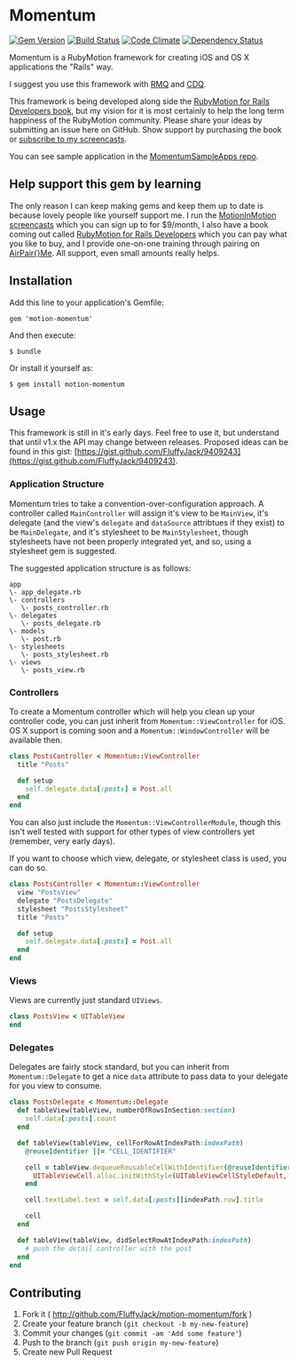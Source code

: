 # Momentum

[![Gem Version](https://badge.fury.io/rb/motion-momentum.png)](http://badge.fury.io/rb/motion-momentum) [![Build Status](https://travis-ci.org/FluffyJack/motion-momentum.png)](https://travis-ci.org/FluffyJack/motion-momentum) [![Code Climate](https://codeclimate.com/github/FluffyJack/motion-momentum.png)](https://codeclimate.com/github/FluffyJack/motion-momentum) [![Dependency Status](https://gemnasium.com/FluffyJack/motion-momentum.png)](https://gemnasium.com/FluffyJack/motion-momentum)

Momentum is a RubyMotion framework for creating iOS and OS X applications the "Rails" way.

I suggest you use this framework with [RMQ](https://github.com/infinitered/rmq) and [CDQ](https://github.com/infinitered/cdq).

This framework is being developed along side the [RubyMotion for Rails Developers book](http://book.motioninmotion.tv/), but my vision for it is most certainly to help the long term happiness of the RubyMotion community. Please share your ideas by submitting an issue here on GitHub. Show support by purchasing the book or [subscribe to my screencasts](https://motioninmotion.tv/).

You can see sample application in the [MomentumSampleApps repo](https://github.com/FluffyJack/MomentumSampleApps).

## Help support this gem by learning

The only reason I can keep making gems and keep them up to date is because lovely people like yourself support me. I run the [MotionInMotion screencasts](https://motioninmotion.tv/) which you can sign up to for $9/month, I also have a book coming out called [RubyMotion for Rails Developers](http://book.motioninmotion.tv/) which you can pay what you like to buy, and I provide one-on-one training through pairing on [AirPair{}Me](http://airpair.me/fluffyjack?utm_source=expert&utm_medium=readme&utm_term=motion-momentum&utm_content=github&utm_campaign=airpairme). All support, even small amounts really helps.

## Installation

Add this line to your application's Gemfile:

    gem 'motion-momentum'

And then execute:

    $ bundle

Or install it yourself as:

    $ gem install motion-momentum

## Usage

This framework is still in it's early days. Feel free to use it, but understand that until v1.x the API may change between releases. Proposed ideas can be found in this gist: [https://gist.github.com/FluffyJack/9409243](https://gist.github.com/FluffyJack/9409243).

### Application Structure

Momentum tries to take a convention-over-configuration approach. A controller called `MainController` will assign it's view to be `MainView`, it's delegate (and the view's `delegate` and `dataSource` attribtues if they exist) to be `MainDelegate`, and it's stylesheet to be `MainStylesheet`, though stylesheets have not been properly integrated yet, and so, using a stylesheet gem is suggested.

The suggested application structure is as follows:

```
app
\- app_delegate.rb
\- controllers
   \- posts_controller.rb
\- delegates
   \- posts_delegate.rb
\- models
   \- post.rb
\- stylesheets
   \- posts_stylesheet.rb
\- views
   \- posts_view.rb
```

### Controllers

To create a Momentum controller which will help you clean up your controller code, you can just inherit from `Momentum::ViewController` for iOS. OS X support is coming soon and a `Momentum::WindowController` will be available then.

```ruby
class PostsController < Momentum::ViewController
  title "Posts"

  def setup
    self.delegate.data[:posts] = Post.all
  end
end
```

You can also just include the `Momentum::ViewControllerModule`, though this isn't well tested with support for other types of view controllers yet (remember, very early days).

If you want to choose which view, delegate, or stylesheet class is used, you can do so.

```ruby
class PostsController < Momentum::ViewController
  view "PostsView"
  delegate "PostsDelegate"
  stylesheet "PostsStylesheet"
  title "Posts"

  def setup
    self.delegate.data[:posts] = Post.all
  end
end
```

### Views

Views are currently just standard `UIViews`.

```ruby
class PostsView < UITableView
end
```

### Delegates

Delegates are fairly stock standard, but you can inherit from `Momentum::Delegate` to get a nice `data` attribute to pass data to your delegate for you view to consume.

```ruby
class PostsDelegate < Momentum::Delegate
  def tableView(tableView, numberOfRowsInSection:section)
    self.data[:posts].count
  end

  def tableView(tableView, cellForRowAtIndexPath:indexPath)
    @reuseIdentifier ||= "CELL_IDENTIFIER"

    cell = tableView.dequeueReusableCellWithIdentifier(@reuseIdentifier) || begin
      UITableViewCell.alloc.initWithStyle(UITableViewCellStyleDefault, reuseIdentifier:@reuseIdentifier)
    end

    cell.textLabel.text = self.data[:posts][indexPath.row].title

    cell
  end

  def tableView(tableView, didSelectRowAtIndexPath:indexPath)
    # push the detail controller with the post
  end
end
```

## Contributing

1. Fork it ( http://github.com/FluffyJack/motion-momentum/fork )
2. Create your feature branch (`git checkout -b my-new-feature`)
3. Commit your changes (`git commit -am 'Add some feature'`)
4. Push to the branch (`git push origin my-new-feature`)
5. Create new Pull Request
